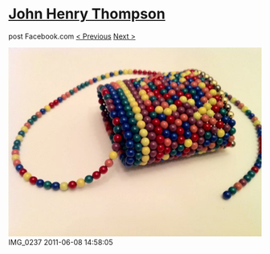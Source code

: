 # [John Henry Thompson](../README.md)
post Facebook.com
[< Previous](2011-06-08-4.md) [Next >](2011-06-06-1.md)

[![](../media/2011-06-08/Magnetic-Balls-IMG_0237.jpg)](../README.md)
IMG_0237
2011-06-08 14:58:05